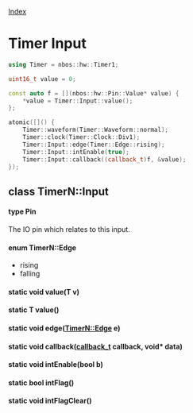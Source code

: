 [Index](../../index.hpp.md#index)

# Timer Input

```c++
using Timer = nbos::hw::Timer1;

uint16_t value = 0;

const auto f = [](nbos::hw::Pin::Value* value) {
    *value = Timer::Input::value();
};

atomic([]() {
    Timer::waveform(Timer::Waveform::normal);
    Timer::clock(Timer::Clock::Div1);
    Timer::Input::edge(Timer::Edge::rising);
    Timer::Input::intEnable(true);
    Timer::Input::callback((callback_t)f, &value);
});
```

## class TimerN::Input

#### type Pin
The IO pin which relates to this input.

#### enum TimerN::Edge
* rising
* falling

#### static void value(T v)

#### static T value()

#### static void edge([TimerN::Edge](input.hpp.md#enum-timernedge) e)

#### static void callback([callback_t](../type.hpp.md#callbackt--void-void) callback, void\* data)

#### static void intEnable(bool b)

#### static bool intFlag()

#### static void intFlagClear()
